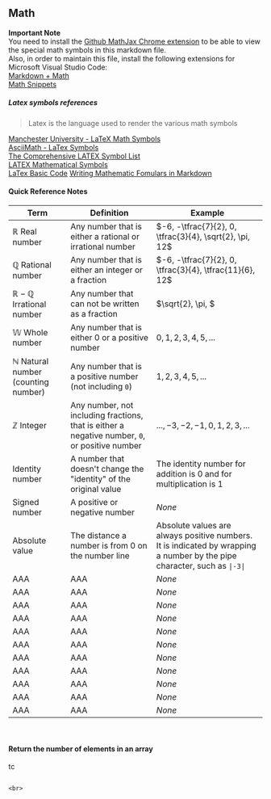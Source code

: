 ## Math

**Important Note** <br />
You need to install the [Github MathJax Chrome extension](https://chrome.google.com/webstore/detail/mathjax-plugin-for-github/ioemnmodlmafdkllaclgeombjnmnbima/related) to be able to view the special math symbols in this markdown file. <br />
Also, in order to maintain this file, install the following extensions for Microsoft Visual Studio Code: <br />
[Markdown + Math](https://marketplace.visualstudio.com/items?itemName=goessner.mdmath) <br />
[Math Snippets](https://marketplace.visualstudio.com/items?itemName=thomanq.math-snippets)

##### Latex symbols references
> Latex is the language used to render the various math symbols <br />

[Manchester University - LaTeX Math Symbols](http://web.ift.uib.no/Teori/KURS/WRK/TeX/symALL.html) <br />
[AsciiMath - LaTex Symbols](http://asciimath.org/#syntax) <br />
[The Comprehensive LATEX Symbol List](http://ctan.math.washington.edu/tex-archive/info/symbols/comprehensive/symbols-a4.pdf) <br />
[LATEX Mathematical Symbols](https://www.caam.rice.edu/~heinken/latex/symbols.pdf) <br />
[LaTex Basic Code](http://www.malinc.se/math/latex/basiccodeen.php) 
[Writing Mathematic Fomulars in Markdown](https://csrgxtu.github.io/2015/03/20/Writing-Mathematic-Fomulars-in-Markdown/)

#### Quick Reference Notes

| Term | Definition | Example |
| --- | --- | --- |
| $\mathbb{R}$ Real number | Any number that is either a rational or irrational number  | $-6, -\tfrac{7}{2}, 0, \tfrac{3}{4}, \sqrt{2}, \pi, 12$ |
| $\mathbb{Q}$ Rational number | Any number that is either an integer or a fraction  | $-6, -\tfrac{7}{2}, 0, \tfrac{3}{4}, \tfrac{11}{6}, 12$ |
| $\mathbb{R-Q}$ Irrational number | Any number that can not be written as a fraction  | $\sqrt{2}, \pi, $ |
| $\mathbb{W}$ Whole number | Any number that is either 0 or a positive number  | $0, 1, 2, 3, 4, 5, ...$ |
| $\mathbb{N}$ Natural number (counting number) | Any number that is a positive number (not including `0`)  | $1, 2, 3, 4, 5, ...$ |
| $\mathbb{Z}$ Integer | Any number, not including fractions, that is either a negative number, `0`, or positive number  | $..., -3, -2, -1, 0, 1, 2, 3, ...$ |
| Identity number | A number that doesn't change the "identity" of the original value | The identity number for addition is 0 and for multiplication is 1 |
| Signed number | A positive or negative number | *None* |
| Absolute value | The distance a number is from 0 on the number line | Absolute values are always positive numbers. It is indicated by wrapping a number by the pipe character, such as `\|-3\|` |
| AAA | AAA | *None* |
| AAA | AAA | *None* |
| AAA | AAA | *None* |
| AAA | AAA | *None* |
| AAA | AAA | *None* |
| AAA | AAA | *None* |
| AAA | AAA | *None* |
| AAA | AAA | *None* |
| AAA | AAA | *None* |
| AAA | AAA | *None* |
| AAA | AAA | *None* |

<br>

#### Return the number of elements in an array
tc
```

<br>

